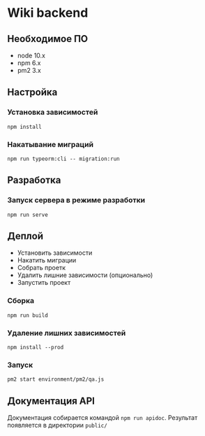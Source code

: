 # Wiki backend

## Необходимое ПО

- node 10.x
- npm 6.x
- pm2 3.x

## Настройка

### Установка зависимостей

```
npm install
```

### Накатывание миграций

```
npm run typeorm:cli -- migration:run
```

## Разработка

### Запуск сервера в режиме разработки

```
npm run serve
```

## Деплой

- Установить зависимости
- Накатить миграции
- Собрать проетк
- Удалить лишние зависимости (опционально)
- Запустить проект

### Сборка

```
npm run build
```

### Удаление лишних зависимостей

```
npm install --prod
```

### Запуск

```
pm2 start environment/pm2/qa.js
```

## Документация API

Документация собирается командой `npm run apidoc`. Результат появляется в директории `public/`
